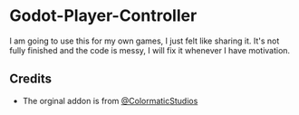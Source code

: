# Godot-Player-Controller
I am going to use this for my own games, I just felt like sharing it. It's not fully finished and the code is messy, I will fix it whenever I have motivation.

## Credits

- The orginal addon is from [@ColormaticStudios](https://github.com/ColormaticStudios/quality-godot-first-person-2)
